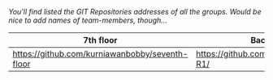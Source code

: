 *You'll find listed the GIT Repositories addresses of all the groups.* 
*Would be nice to add names of team-members, though...*

|**7th floor** |**Bacchus**|**Bambu**|**EFRAIN**|**LEADS**|
|----------------|----------------|----------------|----------------|----------------|
| https://github.com/kurniawanbobby/seventh-floor| https://github.com/ikerito7/Bacchus-R1/| https://github.com/BambuGMS/| https://github.com/Massine/MyChe/| https://github.com/VincentHenric/GMS_group5|
